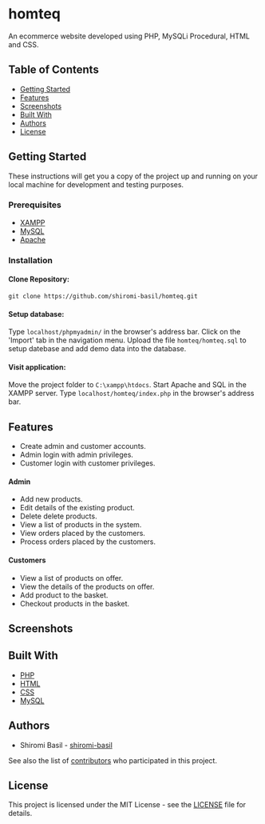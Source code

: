 # homteq
An ecommerce website developed using PHP, MySQLi Procedural, HTML and CSS.

## Table of Contents
- [Getting Started](#getting-started)
- [Features](#features)
- [Screenshots](#screenshots)
- [Built With](#built-with)
- [Authors](#authors)
- [License](#license)

## Getting Started

These instructions will get you a copy of the project up and running on your local machine for development and testing purposes.

### Prerequisites

* [XAMPP](https://www.apachefriends.org/download.html)
* [MySQL](https://www.mysql.com/downloads/)
* [Apache](https://httpd.apache.org/download.cgi)

### Installation

#### Clone Repository:
  
    git clone https://github.com/shiromi-basil/homteq.git

#### Setup database:

Type `localhost/phpmyadmin/` in the browser's address bar. Click on the 'Import' tab in the navigation menu. Upload the file `homteq/homteq.sql` to setup datebase and add demo data into the database.

#### Visit application:

Move the project folder to `C:\xampp\htdocs`. Start Apache and SQL in the XAMPP server. Type `localhost/homteq/index.php` in the browser's address bar.

## Features
* Create admin and customer accounts.
* Admin login with admin privileges.
* Customer login with customer privileges.

#### Admin
* Add new products.
* Edit details of the existing product.
* Delete delete products.
* View a list of products in the system.
* View orders placed by the customers.
* Process orders placed by the customers.

#### Customers
* View a list of products on offer.
* View the details of the products on offer.
* Add product to the basket.
* Checkout products in the basket.

## Screenshots

## Built With
* [PHP](https://www.php.net/docs.php)
* [HTML](https://www.w3.org/html/)
* [CSS](https://www.w3.org/Style/CSS/Overview.en.html)
* [MySQL](https://dev.mysql.com/doc/)

## Authors
* Shiromi Basil - [shiromi-basil](https://github.com/shiromi-basil)

See also the list of [contributors](https://github.com/shiromi-basil/homteq/graphs/contributors) who participated in this project.

## License
This project is licensed under the MIT License - see the [LICENSE](LICENSE) file for details.
